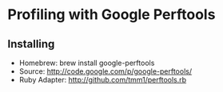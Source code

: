 # Profiling with Google Perftools

## Installing

* Homebrew:     brew install google-perftools
* Source:       http://code.google.com/p/google-perftools/
* Ruby Adapter: http://github.com/tmm1/perftools.rb
